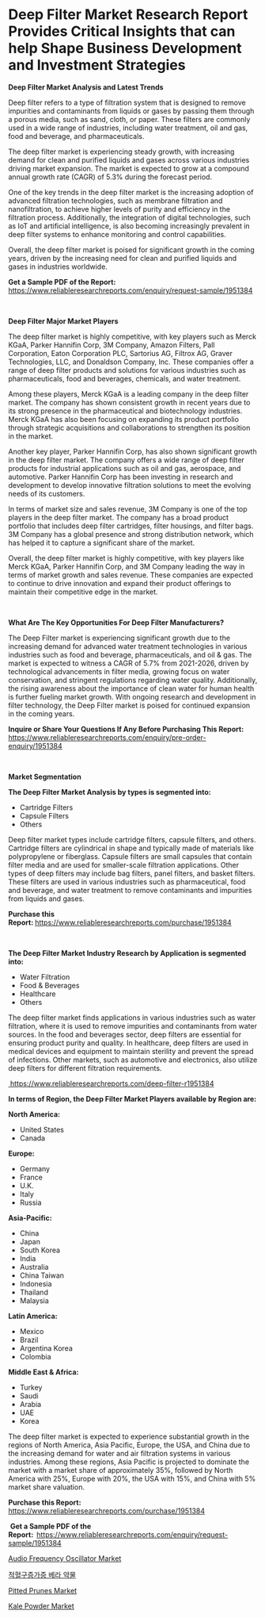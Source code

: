 <p><h1>Deep Filter Market Research Report Provides Critical Insights that can help Shape Business Development and Investment Strategies</h1></p><p><strong>Deep Filter Market Analysis and Latest Trends</strong></p>
<p><p>Deep filter refers to a type of filtration system that is designed to remove impurities and contaminants from liquids or gases by passing them through a porous media, such as sand, cloth, or paper. These filters are commonly used in a wide range of industries, including water treatment, oil and gas, food and beverage, and pharmaceuticals.</p><p>The deep filter market is experiencing steady growth, with increasing demand for clean and purified liquids and gases across various industries driving market expansion. The market is expected to grow at a compound annual growth rate (CAGR) of 5.3% during the forecast period.</p><p>One of the key trends in the deep filter market is the increasing adoption of advanced filtration technologies, such as membrane filtration and nanofiltration, to achieve higher levels of purity and efficiency in the filtration process. Additionally, the integration of digital technologies, such as IoT and artificial intelligence, is also becoming increasingly prevalent in deep filter systems to enhance monitoring and control capabilities.</p><p>Overall, the deep filter market is poised for significant growth in the coming years, driven by the increasing need for clean and purified liquids and gases in industries worldwide.</p></p>
<p><strong>Get a Sample PDF of the Report:&nbsp;</strong> <a href="https://www.reliableresearchreports.com/enquiry/request-sample/1951384">https://www.reliableresearchreports.com/enquiry/request-sample/1951384</a></p>
<p>&nbsp;</p>
<p><strong>Deep Filter Major Market Players</strong></p>
<p><p>The deep filter market is highly competitive, with key players such as Merck KGaA, Parker Hannifin Corp, 3M Company, Amazon Filters, Pall Corporation, Eaton Corporation PLC, Sartorius AG, Filtrox AG, Graver Technologies, LLC, and Donaldson Company, Inc. These companies offer a range of deep filter products and solutions for various industries such as pharmaceuticals, food and beverages, chemicals, and water treatment.</p><p>Among these players, Merck KGaA is a leading company in the deep filter market. The company has shown consistent growth in recent years due to its strong presence in the pharmaceutical and biotechnology industries. Merck KGaA has also been focusing on expanding its product portfolio through strategic acquisitions and collaborations to strengthen its position in the market.</p><p>Another key player, Parker Hannifin Corp, has also shown significant growth in the deep filter market. The company offers a wide range of deep filter products for industrial applications such as oil and gas, aerospace, and automotive. Parker Hannifin Corp has been investing in research and development to develop innovative filtration solutions to meet the evolving needs of its customers.</p><p>In terms of market size and sales revenue, 3M Company is one of the top players in the deep filter market. The company has a broad product portfolio that includes deep filter cartridges, filter housings, and filter bags. 3M Company has a global presence and strong distribution network, which has helped it to capture a significant share of the market.</p><p>Overall, the deep filter market is highly competitive, with key players like Merck KGaA, Parker Hannifin Corp, and 3M Company leading the way in terms of market growth and sales revenue. These companies are expected to continue to drive innovation and expand their product offerings to maintain their competitive edge in the market.</p></p>
<p>&nbsp;</p>
<p><strong>What Are The Key Opportunities For Deep Filter Manufacturers?</strong></p>
<p><p>The Deep Filter market is experiencing significant growth due to the increasing demand for advanced water treatment technologies in various industries such as food and beverage, pharmaceuticals, and oil & gas. The market is expected to witness a CAGR of 5.7% from 2021-2026, driven by technological advancements in filter media, growing focus on water conservation, and stringent regulations regarding water quality. Additionally, the rising awareness about the importance of clean water for human health is further fueling market growth. With ongoing research and development in filter technology, the Deep Filter market is poised for continued expansion in the coming years.</p></p>
<p><strong>Inquire or Share Your Questions If Any Before Purchasing This Report:</strong> <a href="https://www.reliableresearchreports.com/enquiry/pre-order-enquiry/1951384">https://www.reliableresearchreports.com/enquiry/pre-order-enquiry/1951384</a></p>
<p>&nbsp;</p>
<p><strong>Market Segmentation</strong></p>
<p><strong>The Deep Filter Market Analysis by types is segmented into:</strong></p>
<p><ul><li>Cartridge Filters</li><li>Capsule Filters</li><li>Others</li></ul></p>
<p><p>Deep filter market types include cartridge filters, capsule filters, and others. Cartridge filters are cylindrical in shape and typically made of materials like polypropylene or fiberglass. Capsule filters are small capsules that contain filter media and are used for smaller-scale filtration applications. Other types of deep filters may include bag filters, panel filters, and basket filters. These filters are used in various industries such as pharmaceutical, food and beverage, and water treatment to remove contaminants and impurities from liquids and gases.</p></p>
<p><strong>Purchase this Report:&nbsp;</strong><a href="https://www.reliableresearchreports.com/purchase/1951384">https://www.reliableresearchreports.com/purchase/1951384</a></p>
<p>&nbsp;</p>
<p><strong>The Deep Filter Market Industry Research by Application is segmented into:</strong></p>
<p><ul><li>Water Filtration</li><li>Food & Beverages</li><li>Healthcare</li><li>Others</li></ul></p>
<p><p>The deep filter market finds applications in various industries such as water filtration, where it is used to remove impurities and contaminants from water sources. In the food and beverages sector, deep filters are essential for ensuring product purity and quality. In healthcare, deep filters are used in medical devices and equipment to maintain sterility and prevent the spread of infections. Other markets, such as automotive and electronics, also utilize deep filters for different filtration requirements.</p></p>
<p><a href="https://www.reliableresearchreports.com/deep-filter-r1951384">&nbsp;https://www.reliableresearchreports.com/deep-filter-r1951384</a></p>
<p><strong>In terms of Region, the Deep Filter Market Players available by Region are:</strong></p>
<p>
    <p> <strong> North America: </strong>
        <ul>
            <li>United States</li>
            <li>Canada</li>
        </ul>
        </p> 
    <p> <strong> Europe: </strong>
        <ul>
            <li>Germany</li>
            <li>France</li>
            <li>U.K.</li>
            <li>Italy</li>
            <li>Russia</li>
        </ul>
        </p> 
    <p> <strong> Asia-Pacific: </strong>
        <ul>
            <li>China</li>
            <li>Japan</li>
            <li>South Korea</li>
            <li>India</li>
            <li>Australia</li>
            <li>China Taiwan</li>
            <li>Indonesia</li>
            <li>Thailand</li>
            <li>Malaysia</li>
        </ul>
        </p> 
    <p> <strong> Latin America: </strong>
        <ul>
            <li>Mexico</li>
            <li>Brazil</li>
            <li>Argentina Korea</li>
            <li>Colombia</li>
        </ul>
        </p> 
    <p> <strong> Middle East & Africa: </strong>
        <ul>
            <li>Turkey</li>
            <li>Saudi</li>
            <li>Arabia</li>
            <li>UAE</li>
            <li>Korea</li>
        </ul>
    </p>
    </p>
<p><p>The deep filter market is expected to experience substantial growth in the regions of North America, Asia Pacific, Europe, the USA, and China due to the increasing demand for water and air filtration systems in various industries. Among these regions, Asia Pacific is projected to dominate the market with a market share of approximately 35%, followed by North America with 25%, Europe with 20%, the USA with 15%, and China with 5% market share valuation.</p></p>
<p><strong>Purchase this Report: </strong><a href="https://www.reliableresearchreports.com/purchase/1951384">https://www.reliableresearchreports.com/purchase/1951384</a></p>
<p>&nbsp;<strong>Get a Sample PDF of the Report:&nbsp;&nbsp;</strong><a href="https://www.reliableresearchreports.com/enquiry/request-sample/1951384">https://www.reliableresearchreports.com/enquiry/request-sample/1951384</a></p>
<p><strong></strong></p>
<p><p><a href="https://issuu.com/reportprime-2/docs/audio-frequency-oscillator-market-size-2030.pptx">Audio Frequency Oscillator Market</a></p><p><a href="https://medium.com/@kelvinfeenrey98677/%ED%8F%B4%EB%A6%AC%EC%8B%9C%ED%85%8C%EB%AF%B8%EC%95%84-%EB%B2%A0%EB%9D%BC-%EC%95%BD%EB%AC%BC-%EC%8B%9C%EC%9E%A5-%EB%B3%B4%EA%B3%A0%EC%84%9C%EB%8A%94-%EC%A0%9C%ED%92%88-%EC%9C%A0%ED%98%95-%EB%8B%A4%EC%82%AC%ED%8B%B0%EB%8B%99-%EC%9D%B4%EB%8D%B8%EB%A6%AC%EC%8B%9C%EB%B8%8C-%EA%B8%B0%EB%B9%84%EB%85%B8%EC%8A%A4%ED%83%80%ED%8A%B8-m-009-%EA%B8%B0%ED%83%80-%EC%B5%9C%EC%A2%85-%EC%82%AC%EC%9A%A9-%EB%B3%91%EC%9B%90-%ED%81%B4%EB%A6%AC%EB%8B%89-%EA%B8%B0%ED%83%80-%EB%B0%8F-%EC%A7%80%EC%97%AD-2024%EB%85%84%EB%B6%80%ED%84%B0-ccb8961bf37e">적혈구증가증 베라 약물</a></p><p><a href="https://github.com/mqlmqing52/Market-Research-Report-List-1/blob/main/pitted-prunes-market.md">Pitted Prunes Market</a></p><p><a href="https://github.com/santosh758595/Market-Research-Report-List-5/blob/main/kale-powder-market.md">Kale Powder Market</a></p></p>